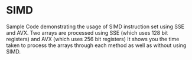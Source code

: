 SIMD
====

Sample Code demonstrating the usage of SIMD instruction set using SSE and AVX. 
Two arrays are processed using SSE (which uses 128 bit registers) and AVX (which uses 256 bit registers) 
It shows you the time taken to process the arrays through each method as well as without using SIMD.
